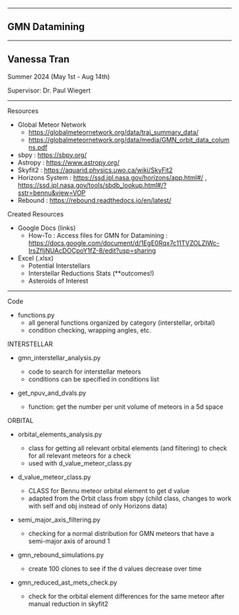----------------------------------------
GMN Datamining
----------------------------------------
----------------------------------------
Vanessa Tran
----------------------------------------

Summer 2024 (May 1st - Aug 14th)

Supervisor: Dr. Paul Wiegert

----------------------------------------

Resources

- Global Meteor Network
  - https://globalmeteornetwork.org/data/traj_summary_data/
  - https://globalmeteornetwork.org/data/media/GMN_orbit_data_columns.pdf
- sbpy : https://sbpy.org/
- Astropy : https://www.astropy.org/
- Skyfit2 : https://aquarid.physics.uwo.ca/wiki/SkyFit2
- Horizons System : https://ssd.jpl.nasa.gov/horizons/app.html#/ , https://ssd.jpl.nasa.gov/tools/sbdb_lookup.html#/?sstr=bennu&view=VOP
- Rebound : https://rebound.readthedocs.io/en/latest/

Created Resources

- Google Docs (links)
  - How-To : Access files for GMN for Datamining : https://docs.google.com/document/d/1EgE0Rqx7c11TVZOLZIWc-IrsZfIjNUAcDOCpoY1fZ-8/edit?usp=sharing
- Excel (.xlsx)
  - Potential Interstellars
  - Interstellar Reductions Stats (**outcomes!)
  - Asteroids of Interest 

-----------------------------------------

Code

- functions.py
  - all general functions organized by category (interstellar, orbital)
  - condition checking, wrapping angles, etc.

INTERSTELLAR

- gmn_interstellar_analysis.py
  - code to search for interstellar meteors
  - conditions can be specified in conditions list
 
- get_npuv_and_dvals.py
  - function: get the number per unit volume of meteors in a 5d space

ORBITAL

- orbital_elements_analysis.py
  - class for getting all relevant orbital elements (and filtering) to check for all relevant meteors for a check
  - used with d_value_meteor_class.py

- d_value_meteor_class.py
  - CLASS for Bennu meteor orbital element to get d value
  - adapted from the Orbit class from sbpy (child class, changes to work with self and obj instead of only Horizons data)
 
- semi_major_axis_filtering.py
  - checking for a normal distribution for GMN meteors that have a semi-major axis of around 1

- gmn_rebound_simulations.py
  - create 100 clones to see if the d values decrease over time
 
- gmn_reduced_ast_mets_check.py
  - check for the orbital element differences for the same meteor after manual reduction in skyfit2

